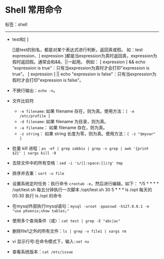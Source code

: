 # Shell 常用命令

标签：shell

---

- test和[ ]

	[]是test的别名，都是对某个表达式进行判断，返回真或假。
	如：test expression、[ expression ]都是当expression为真时返回真，expression为假时返回假。通常会和&&、||一起用。
	例如：
		[ expression ] && echo "expression is true"：只有当expression为真时才会打印"expression is true"。
		[ expression ] || echo "expression is false"：只有当expression为假时才会打印"expression is false"。

- 不换行输出：`echo -n`。

- 文件比较符

	- `-e filename`: 如果 filename 存在，则为真。使用方法：`[ -e /etc/profile ]` 
	- `-d filename`: 如果 filename 为目录，则为真。
	- `-a filename`： 如果 filename 存在，则为真。
	- `-z string`： 如果 string 长度为零，则为真。使用方法：`[ -z "$myvar" ]`

- 批量 kill 进程：`ps -ef | grep zabbix | grep -v grep | awk '{print $2}' | xargs kill -9`

- 去除文件中的所有空格：`sed -i 's/[[:space:]]//g' tmp`

- 排序并去重：`sort -u file`

- 设置系统定时任务：执行命令 `crontab -e`，然后进行编辑，如下：
		*/5 * * * * /opt/test.sh		每五分钟执行一次脚本 /opt/test.sh
		30 5 * * * ls /opt				每天的 05:30 执行 ls /opt 的命令

- 在mysql外部执行mysql语句：`mysql -uroot -ppasswd -h127.0.0.1 -e "use phoenix;show tables;"`

- 使用多个查询条件（或）：`cat test | grep -E "abc|ac"`

- 删除file1之外的所有文件：`ls | grep -v file1 | xargs rm`
- vi 显示行号:在命令模式下，输入`:set nu`

- 查看系统版本：`cat /etc/issue`
